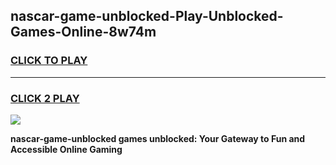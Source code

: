 
## nascar-game-unblocked-Play-Unblocked-Games-Online-8w74m
<h3>
<a href="https://premium76.site?title=nascar-game-unblocked&ref=24A">CLICK TO PLAY</a></h3>
<hr>

<h3>
<a href="https://premium76.site?title=nascar-game-unblocked&ref=24A">CLICK 2 PLAY</a>
  
</h3>

<a href="https://premium76.site?title=nascar-game-unblocked&ref=24A"><img src="https://clearcache.store/games.png"></a>


**nascar-game-unblocked games unblocked: Your Gateway to Fun and Accessible Online Gaming**
